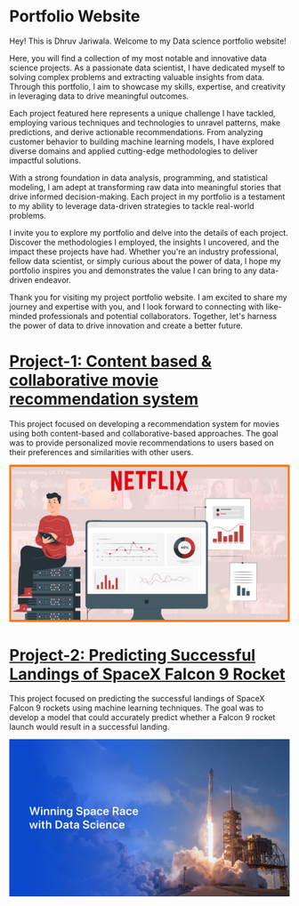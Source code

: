 # Portfolio Website
Hey! This is Dhruv Jariwala. Welcome to my Data science portfolio website!

Here, you will find a collection of my most notable and innovative data science projects. As a passionate data scientist, I have dedicated myself to solving complex problems and extracting valuable insights from data. Through this portfolio, I aim to showcase my skills, expertise, and creativity in leveraging data to drive meaningful outcomes.

Each project featured here represents a unique challenge I have tackled, employing various techniques and technologies to unravel patterns, make predictions, and derive actionable recommendations. From analyzing customer behavior to building machine learning models, I have explored diverse domains and applied cutting-edge methodologies to deliver impactful solutions.

With a strong foundation in data analysis, programming, and statistical modeling, I am adept at transforming raw data into meaningful stories that drive informed decision-making. Each project in my portfolio is a testament to my ability to leverage data-driven strategies to tackle real-world problems.

I invite you to explore my portfolio and delve into the details of each project. Discover the methodologies I employed, the insights I uncovered, and the impact these projects have had. Whether you're an industry professional, fellow data scientist, or simply curious about the power of data, I hope my portfolio inspires you and demonstrates the value I can bring to any data-driven endeavor.

Thank you for visiting my project portfolio website. I am excited to share my journey and expertise with you, and I look forward to connecting with like-minded professionals and potential collaborators. Together, let's harness the power of data to drive innovation and create a better future.

# [Project-1: Content based & collaborative movie recommendation system](https://dhruvjari07.github.io/Portfolio/Project-1/)

This project focused on developing a recommendation system for movies using both content-based and collaborative-based approaches. The goal was to provide personalized movie recommendations to users based on their preferences and similarities with other users.

![](/images/Netflix-Recommendation-Engine-Working-StartupTalky.jpg)

# [Project-2: Predicting Successful Landings of SpaceX Falcon 9 Rocket](https://dhruvjari07.github.io/Portfolio/Project-2/)

This project focused on predicting the successful landings of SpaceX Falcon 9 rockets using machine learning techniques. The goal was to develop a model that could accurately predict whether a Falcon 9 rocket launch would result in a successful landing.

![](https://github.com/DhruvJari07/Portfolio/blob/main/images/spaceX%20website.jpg)
